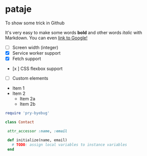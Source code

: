# pataje
To show some trick in Github

It's very easy to make some words **bold** and other words *italic* with Markdown.
You can even [link to Google!](http://google.com)

 - [ ] Screen width (integer)
 - [x] Service worker support
 - [x] Fetch support
 - [x ] CSS flexbox support
 - [ ] Custom elements

* Item 1
* Item 2
  * Item 2a
  * Item 2b
  
 ```rb 
require 'pry-byebug'

class Contact
 
  attr_accessor :name, :email

  def initialize(name, email)
    # TODO: assign local variables to instance variables
  end


  


  
  
 


